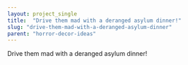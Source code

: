 ```yaml
---
layout: project_single
title:  "Drive them mad with a deranged asylum dinner!"
slug: "drive-them-mad-with-a-deranged-asylum-dinner"
parent: "horror-decor-ideas"
---
```

Drive them mad with a deranged asylum dinner!